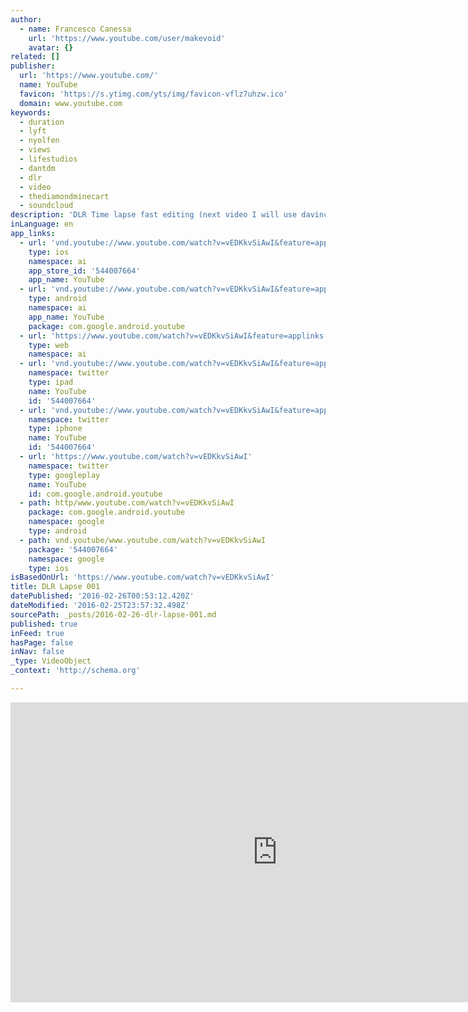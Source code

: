 ```yaml
---
author:
  - name: Francesco Canessa
    url: 'https://www.youtube.com/user/makevoid'
    avatar: {}
related: []
publisher:
  url: 'https://www.youtube.com/'
  name: YouTube
  favicon: 'https://s.ytimg.com/yts/img/favicon-vflz7uhzw.ico'
  domain: www.youtube.com
keywords:
  - duration
  - lyft
  - nyolfen
  - views
  - lifestudios
  - dantdm
  - dlr
  - video
  - thediamondminecart
  - soundcloud
description: 'DLR Time lapse fast editing (next video I will use davinci resolve or final cut because imovie su****) Music by Nyolfen - https://soundcloud.com/nyolfen'
inLanguage: en
app_links:
  - url: 'vnd.youtube://www.youtube.com/watch?v=vEDKkvSiAwI&feature=applinks'
    type: ios
    namespace: ai
    app_store_id: '544007664'
    app_name: YouTube
  - url: 'vnd.youtube://www.youtube.com/watch?v=vEDKkvSiAwI&feature=applinks'
    type: android
    namespace: ai
    app_name: YouTube
    package: com.google.android.youtube
  - url: 'https://www.youtube.com/watch?v=vEDKkvSiAwI&feature=applinks'
    type: web
    namespace: ai
  - url: 'vnd.youtube://www.youtube.com/watch?v=vEDKkvSiAwI&feature=applinks'
    namespace: twitter
    type: ipad
    name: YouTube
    id: '544007664'
  - url: 'vnd.youtube://www.youtube.com/watch?v=vEDKkvSiAwI&feature=applinks'
    namespace: twitter
    type: iphone
    name: YouTube
    id: '544007664'
  - url: 'https://www.youtube.com/watch?v=vEDKkvSiAwI'
    namespace: twitter
    type: googleplay
    name: YouTube
    id: com.google.android.youtube
  - path: http/www.youtube.com/watch?v=vEDKkvSiAwI
    package: com.google.android.youtube
    namespace: google
    type: android
  - path: vnd.youtube/www.youtube.com/watch?v=vEDKkvSiAwI
    package: '544007664'
    namespace: google
    type: ios
isBasedOnUrl: 'https://www.youtube.com/watch?v=vEDKkvSiAwI'
title: DLR Lapse 001
datePublished: '2016-02-26T00:53:12.420Z'
dateModified: '2016-02-25T23:57:32.498Z'
sourcePath: _posts/2016-02-26-dlr-lapse-001.md
published: true
inFeed: true
hasPage: false
inNav: false
_type: VideoObject
_context: 'http://schema.org'

---
```

<iframe src="https://cdn.embedly.com/widgets/media.html?src=https%3A%2F%2Fwww.youtube.com%2Fembed%2FvEDKkvSiAwI%3Ffeature%3Doembed&amp;url=https%3A%2F%2Fwww.youtube.com%2Fwatch%3Fv%3DvEDKkvSiAwI&amp;image=https%3A%2F%2Fi.ytimg.com%2Fvi%2FvEDKkvSiAwI%2Fhqdefault.jpg&amp;key=b7d04c9b404c499eba89ee7072e1c4f7&amp;type=text%2Fhtml&amp;schema=youtube" width="854" height="480" scrolling="no" frameborder="0" allowfullscreen="allowfullscreen" style=""></iframe>